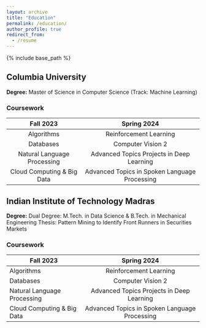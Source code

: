 ```yaml
---
layout: archive
title: "Education"
permalink: /education/
author_profile: true
redirect_from:
  - /resume
---
```


{% include base_path %}

## Columbia University
**Degree:** Master of Science in Computer Science (Track: Machine Learning)
### Coursework

| Fall 2023 | Spring 2024 |
|:--------:|:-------:|
| Algorithms   | Reinforcement Learning  |
| Databases   | Computer Vision 2   |
| Natural Language Processing   | Advanced Topics Projects in Deep Learning   |
| Cloud Computing & Big Data   | Advanced Topics in Spoken Language Processing   |



## Indian Institute of Technology Madras
**Degree:** Dual Degree: M.Tech. in Data Science & B.Tech. in Mechanical Engineering
Thesis: Pattern Mining to Identify Front Runners in Securities Markets
### Coursework

| Fall 2023 | Spring 2024 |
|--------|:-------:|
| Algorithms   | Reinforcement Learning  |
| Databases   | Computer Vision 2   |
| Natural Language Processing   | Advanced Topics Projects in Deep Learning   |
| Cloud Computing & Big Data   | Advanced Topics in Spoken Language Processing   |

